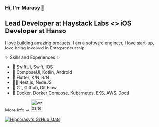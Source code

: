 <!--
**hipporasy/hipporasy** is a ✨ _special_ ✨ repository because its `README.md` (this file) appears on your GitHub profile.

Here are some ideas to get you started:

- 🔭 I’m currently working on ...
- 🌱 I’m currently learning ...
- 👯 I’m looking to collaborate on ...
- 🤔 I’m looking for help with ...
- 💬 Ask me about ...
- 📫 How to reach me: ...
- 😄 Pronouns: ...
- ⚡ Fun fact: ...
-->

### Hi, I'm Marasy 👋

## Lead Developer at Haystack Labs <> iOS Developer at Hanso

I love building amazing products.
I am a software engineer, I love start-up, love being involved in Entrepreneurship

✨ Skills and Experiences ✨

-  SwiftUI, Swift, iOS
- 🤖 ComposeUI, Kotlin, Android
- 📱 Flutter, K/N, R/N
- 👨‍💻 Nest.js, NodeJS
- 🙈 Git, Github, Git Flow
- 🐳 Docker, Docker Compose, Kubernetes, EKS, AWS, Doctl

More Info => [<img src='https://cdn.jsdelivr.net/npm/simple-icons@3.0.1/icons/icloud.svg' alt='website' height='40'>](hipporasy.tech)  

[![Hipporasy's GitHub stats](https://github-readme-stats.vercel.app/api?username=hipporasy)](https://github.com/anuraghazra/github-readme-stats)
